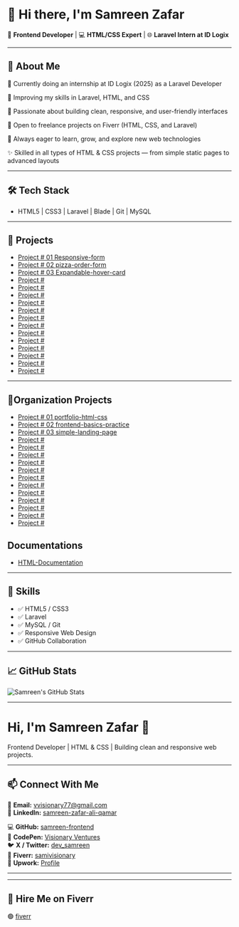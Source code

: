 # 👋 Hi there, I'm Samreen Zafar

🎯 **Frontend Developer** | 💻 **HTML/CSS Expert** | 🌐 **Laravel Intern at ID Logix**

---

## 🔎 About Me

🔭 Currently doing an internship at ID Logix (2025) as a Laravel Developer

🌱 Improving my skills in Laravel, HTML, and CSS

💬 Passionate about building clean, responsive, and user-friendly interfaces

💼 Open to freelance projects on Fiverr (HTML, CSS, and Laravel)

🧠 Always eager to learn, grow, and explore new web technologies

✨ Skilled in all types of HTML & CSS projects — from simple static pages to advanced layouts 

---

## 🛠️ Tech Stack

- HTML5 | CSS3 | Laravel | Blade | Git | MySQL

---

## 🚀 Projects

- [Project # 01 Responsive-form ](https://github.com/samreen-frontend/Responsive-form)
- [Project # 02 pizza-order-form ](https://github.com/samreen-frontend/pizza-order-form)
- [Project # 03 Expandable-hover-card ](https://github.com/samreen-frontend/Expandable-hover-card)
- [Project #  ]()
- [Project #  ]()
- [Project #  ]()
- [Project #  ]()
- [Project #  ]()
- [Project #  ]()
- [Project # ]()
- [Project # ]()
- [Project #  ]()
- [Project # ]()
- [Project #  ]()
- [Project #  ]()
- [Project # ]()

---

## 🚀Organization Projects

- [Project # 01 portfolio-html-css ](https://github.com/samreen-webstudio/portfolio-html-css)
- [Project # 02 frontend-basics-practice ](https://github.com/samreen-webstudio/frontend-basics-practice)
- [Project # 03 simple-landing-page ](https://github.com/samreen-webstudio/simple-landing-page)
- [Project #  ]()
- [Project #  ]()
- [Project #  ]()
- [Project #  ]()
- [Project # ]()
- [Project # ]()
- [Project #  ]()
- [Project # ]()
- [Project # ]()
- [Project # ]()
- [Project # ]()
- [Project #  ]()


## Documentations

- [HTML-Documentation ](https://github.com/samreen-frontend/HTML-Documentation)

---

## 🧠 Skills

- ✅ HTML5 / CSS3
- ✅ Laravel 
- ✅ MySQL / Git
- ✅ Responsive Web Design
- ✅ GitHub Collaboration
---

## 📈 GitHub Stats

![Samreen's GitHub Stats](https://github-readme-stats.vercel.app/api?username=samreen-frontend&show_icons=true&theme=default)

---

# Hi, I'm Samreen Zafar 👋

Frontend Developer | HTML & CSS | Building clean and responsive web projects.

---

## 📫 Connect With Me

📧 **Email:** [vvisionary77@gmail.com](mailto:vvisionary77@gmail.com)  
💼 **LinkedIn:** [samreen-zafar-ali-qamar](https://www.linkedin.com/in/samreen-zafar-ali-qamar-6b1a97371/) 

💻 **GitHub:** [samreen-frontend](https://github.com/samreen-frontend)  
🎨 **CodePen:** [Visionary Ventures](https://codepen.io/Visionary-Ventures/pens/public?cursor=ZD0wJm89MSZwPTEmdj04NDAzMDExNA==)  
🐦 **X / Twitter:** [dev_samreen](https://x.com/dev_samreen)  
🎯 **Fiverr:** [samivisionary](https://www.fiverr.com/samivisionary/buying?source=avatar_menu_profile)  
💼 **Upwork:** [Profile](https://www.upwork.com/freelancers/~01f2046f69f60b4bdb)


---
---

## 🎯 Hire Me on Fiverr

🟢 [fiverr]()
